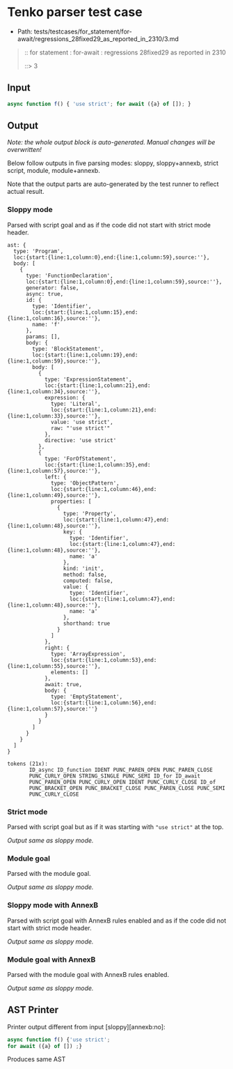 # Tenko parser test case

- Path: tests/testcases/for_statement/for-await/regressions_28fixed29_as_reported_in_2310/3.md

> :: for statement : for-await : regressions 28fixed29 as reported in 2310
>
> ::> 3

## Input

`````js
async function f() { 'use strict'; for await ({a} of []); }
`````

## Output

_Note: the whole output block is auto-generated. Manual changes will be overwritten!_

Below follow outputs in five parsing modes: sloppy, sloppy+annexb, strict script, module, module+annexb.

Note that the output parts are auto-generated by the test runner to reflect actual result.

### Sloppy mode

Parsed with script goal and as if the code did not start with strict mode header.

`````
ast: {
  type: 'Program',
  loc:{start:{line:1,column:0},end:{line:1,column:59},source:''},
  body: [
    {
      type: 'FunctionDeclaration',
      loc:{start:{line:1,column:0},end:{line:1,column:59},source:''},
      generator: false,
      async: true,
      id: {
        type: 'Identifier',
        loc:{start:{line:1,column:15},end:{line:1,column:16},source:''},
        name: 'f'
      },
      params: [],
      body: {
        type: 'BlockStatement',
        loc:{start:{line:1,column:19},end:{line:1,column:59},source:''},
        body: [
          {
            type: 'ExpressionStatement',
            loc:{start:{line:1,column:21},end:{line:1,column:34},source:''},
            expression: {
              type: 'Literal',
              loc:{start:{line:1,column:21},end:{line:1,column:33},source:''},
              value: 'use strict',
              raw: "'use strict'"
            },
            directive: 'use strict'
          },
          {
            type: 'ForOfStatement',
            loc:{start:{line:1,column:35},end:{line:1,column:57},source:''},
            left: {
              type: 'ObjectPattern',
              loc:{start:{line:1,column:46},end:{line:1,column:49},source:''},
              properties: [
                {
                  type: 'Property',
                  loc:{start:{line:1,column:47},end:{line:1,column:48},source:''},
                  key: {
                    type: 'Identifier',
                    loc:{start:{line:1,column:47},end:{line:1,column:48},source:''},
                    name: 'a'
                  },
                  kind: 'init',
                  method: false,
                  computed: false,
                  value: {
                    type: 'Identifier',
                    loc:{start:{line:1,column:47},end:{line:1,column:48},source:''},
                    name: 'a'
                  },
                  shorthand: true
                }
              ]
            },
            right: {
              type: 'ArrayExpression',
              loc:{start:{line:1,column:53},end:{line:1,column:55},source:''},
              elements: []
            },
            await: true,
            body: {
              type: 'EmptyStatement',
              loc:{start:{line:1,column:56},end:{line:1,column:57},source:''}
            }
          }
        ]
      }
    }
  ]
}

tokens (21x):
       ID_async ID_function IDENT PUNC_PAREN_OPEN PUNC_PAREN_CLOSE
       PUNC_CURLY_OPEN STRING_SINGLE PUNC_SEMI ID_for ID_await
       PUNC_PAREN_OPEN PUNC_CURLY_OPEN IDENT PUNC_CURLY_CLOSE ID_of
       PUNC_BRACKET_OPEN PUNC_BRACKET_CLOSE PUNC_PAREN_CLOSE PUNC_SEMI
       PUNC_CURLY_CLOSE
`````

### Strict mode

Parsed with script goal but as if it was starting with `"use strict"` at the top.

_Output same as sloppy mode._

### Module goal

Parsed with the module goal.

_Output same as sloppy mode._

### Sloppy mode with AnnexB

Parsed with script goal with AnnexB rules enabled and as if the code did not start with strict mode header.

_Output same as sloppy mode._

### Module goal with AnnexB

Parsed with the module goal with AnnexB rules enabled.

_Output same as sloppy mode._

## AST Printer

Printer output different from input [sloppy][annexb:no]:

````js
async function f() {'use strict';
for await ({a} of []) ;}
````

Produces same AST
